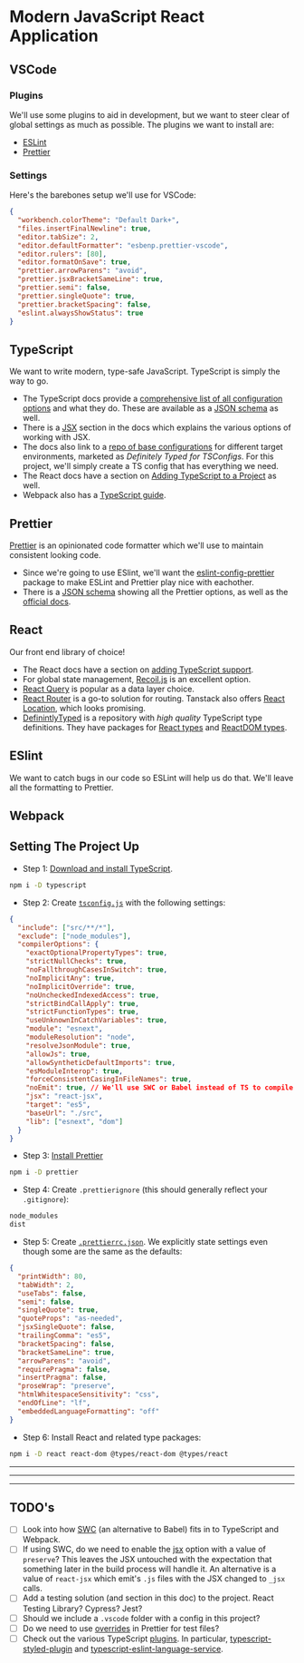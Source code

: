 # Modern JavaScript React Application

## VSCode

### Plugins

We'll use some plugins to aid in development, but we want to steer clear of global settings as much as possible. The plugins we want to install are:

- [ESLint](https://marketplace.visualstudio.com/items?itemName=dbaeumer.vscode-eslint)
- [Prettier](https://marketplace.visualstudio.com/items?itemName=esbenp.prettier-vscode)

### Settings

Here's the barebones setup we'll use for VSCode:

```json
{
  "workbench.colorTheme": "Default Dark+",
  "files.insertFinalNewline": true,
  "editor.tabSize": 2,
  "editor.defaultFormatter": "esbenp.prettier-vscode",
  "editor.rulers": [80],
  "editor.formatOnSave": true,
  "prettier.arrowParens": "avoid",
  "prettier.jsxBracketSameLine": true,
  "prettier.semi": false,
  "prettier.singleQuote": true,
  "prettier.bracketSpacing": false,
  "eslint.alwaysShowStatus": true
}
```

## TypeScript

We want to write modern, type-safe JavaScript. TypeScript is simply the way to go.

- The TypeScript docs provide a [comprehensive list of all configuration options](https://www.typescriptlang.org/tsconfig) and what they do. These are available as a [JSON schema](https://json.schemastore.org/tsconfig) as well.
- There is a [JSX](https://www.typescriptlang.org/docs/handbook/jsx.html) section in the docs which explains the various options of working with JSX.
- The docs also link to a [repo of base configurations](https://github.com/tsconfig/bases/) for different target environments, marketed as _Definitely Typed for TSConfigs_. For this project, we'll simply create a TS config that has everything we need.
- The React docs have a section on [Adding TypeScript to a Project](https://reactjs.org/docs/static-type-checking.html#adding-typescript-to-a-project) as well.
- Webpack also has a [TypeScript guide](https://webpack.js.org/guides/typescript/).

## Prettier

[Prettier](https://prettier.io/) is an opinionated code formatter which we'll use to maintain consistent looking code.

- Since we're going to use ESlint, we'll want the [eslint-config-prettier](https://github.com/prettier/eslint-config-prettier#installation) package to make ESLint and Prettier play nice with eachother.
- There is a [JSON schema](http://json.schemastore.org/prettierrc) showing all the Prettier options, as well as the [official docs](https://prettier.io/docs/en/options.html).

## React

Our front end library of choice!

- The React docs have a section on [adding TypeScript support](https://reactjs.org/docs/static-type-checking.html#typescript).
- For global state management, [Recoil.js](https://recoiljs.org/) is an excellent option.
- [React Query](https://react-query.tanstack.com/) is popular as a data layer choice.
- [React Router](https://reactrouter.com/) is a go-to solution for routing. Tanstack also offers [React Location](https://react-location.tanstack.com/), which looks promising.
- [DefinintlyTyped](https://github.com/DefinitelyTyped/DefinitelyTyped) is a repository with _high quality_ TypeScript type definitions. They have packages for [React types](https://github.com/DefinitelyTyped/DefinitelyTyped/tree/master/types/react) and [ReactDOM types](https://github.com/DefinitelyTyped/DefinitelyTyped/tree/master/types/react-dom).

## ESlint

We want to catch bugs in our code so ESLint will help us do that. We'll leave all the formatting to Prettier.

## Webpack

## Setting The Project Up

- Step 1: [Download and install TypeScript](https://www.typescriptlang.org/download).

```bash
npm i -D typescript
```

- Step 2: Create [`tsconfig.js`](https://www.typescriptlang.org/tsconfig) with the following settings:

```json
{
  "include": ["src/**/*"],
  "exclude": ["node_modules"],
  "compilerOptions": {
    "exactOptionalPropertyTypes": true,
    "strictNullChecks": true,
    "noFallthroughCasesInSwitch": true,
    "noImplicitAny": true,
    "noImplicitOverride": true,
    "noUncheckedIndexedAccess": true,
    "strictBindCallApply": true,
    "strictFunctionTypes": true,
    "useUnknownInCatchVariables": true,
    "module": "esnext",
    "moduleResolution": "node",
    "resolveJsonModule": true,
    "allowJs": true,
    "allowSyntheticDefaultImports": true,
    "esModuleInterop": true,
    "forceConsistentCasingInFileNames": true,
    "noEmit": true, // We'll use SWC or Babel instead of TS to compile TS => JS.
    "jsx": "react-jsx",
    "target": "es5",
    "baseUrl": "./src",
    "lib": ["esnext", "dom"]
  }
}
```

- Step 3: [Install Prettier](https://prettier.io/docs/en/install.html)

```bash
npm i -D prettier
```

- Step 4: Create `.prettierignore` (this should generally reflect your `.gitignore`):

```bash
node_modules
dist
```

- Step 5: Create [`.prettierrc.json`](https://prettier.io/docs/en/options.html). We explicitly state settings even though some are the same as the defaults:

```json
{
  "printWidth": 80,
  "tabWidth": 2,
  "useTabs": false,
  "semi": false,
  "singleQuote": true,
  "quoteProps": "as-needed",
  "jsxSingleQuote": false,
  "trailingComma": "es5",
  "bracketSpacing": false,
  "bracketSameLine": true,
  "arrowParens": "avoid",
  "requirePragma": false,
  "insertPragma": false,
  "proseWrap": "preserve",
  "htmlWhitespaceSensitivity": "css",
  "endOfLine": "lf",
  "embeddedLanguageFormatting": "off"
}
```

- Step 6: Install React and related type packages:

```bash
npm i -D react react-dom @types/react-dom @types/react
```

---

---

---

## TODO's

- [ ] Look into how [SWC](https://swc.rs/docs/getting-started) (an alternative to Babel) fits in to TypeScript and Webpack.
- [ ] If using SWC, do we need to enable the [jsx](https://www.typescriptlang.org/tsconfig#jsx) option with a value of `preserve`? This leaves the JSX untouched with the expectation that something later in the build process will handle it. An alternative is a value of `react-jsx` which emit's `.js` files with the JSX changed to `_jsx` calls.
- [ ] Add a testing solution (and section in this doc) to the project. React Testing Library? Cypress? Jest?
- [ ] Should we include a `.vscode` folder with a config in this project?
- [ ] Do we need to use [overrides](https://prettier.io/docs/en/configuration.html#configuration-overrides) in Prettier for test files?
- [ ] Check out the various TypeScript [plugins](https://www.typescriptlang.org/tsconfig#plugins). In particular, [typescript-styled-plugin](https://github.com/Microsoft/typescript-styled-plugin) and [typescript-eslint-language-service](https://github.com/Quramy/typescript-eslint-language-service).

